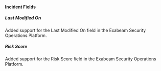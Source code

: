 
#### Incident Fields

##### Last Modified On

Added support for the Last Modified On field in the Exabeam Security Operations Platform.

##### Risk Score

Added support for the Risk Score field in the Exabeam Security Operations Platform.
